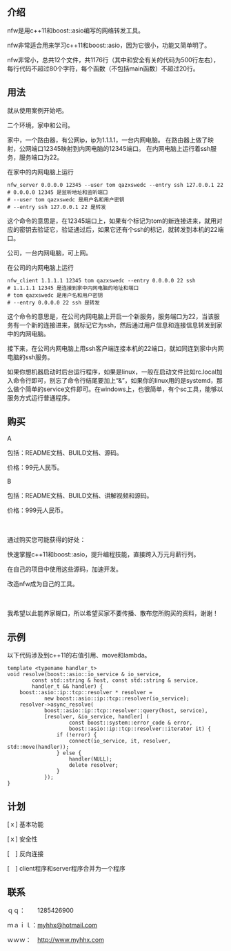 介绍
----

nfw是用c++11和boost::asio编写的网络转发工具。

nfw非常适合用来学习c++11和boost::asio，因为它很小，功能又简单明了。

nfw非常小，总共12个文件，共1176行（其中和安全有关的代码为500行左右），每行代码不超过80个字符，每个函数（不包括main函数）不超过20行。

用法
----

就从使用案例开始吧。

二个环境，家中和公司。

家中，一个路由器，有公网ip，ip为1.1.1.1，一台内网电脑。
在路由器上做了映射，公网端口12345映射到内网电脑的12345端口。
在内网电脑上运行着ssh服务，服务端口为22。

在家中的内网电脑上运行

    nfw_server 0.0.0.0 12345 --user tom qazxswedc --entry ssh 127.0.0.1 22
    # 0.0.0.0 12345 是监听地址和监听端口
    # --user tom qazxswedc 是用户名和用户密钥
    # --entry ssh 127.0.0.1 22 是转发

这个命令的意思是，在12345端口上，如果有个标记为tom的新连接进来，就用对应的密钥去验证它，验证通过后，如果它还有个ssh的标记，就转发到本机的22端口。

公司，一台内网电脑，可上网。

在公司的内网电脑上运行

    nfw_client 1.1.1.1 12345 tom qazxswedc --entry 0.0.0.0 22 ssh
    # 1.1.1.1 12345 是连接到家中内网电脑的地址和端口
    # tom qazxswedc 是用户名和用户密钥
    # --entry 0.0.0.0 22 ssh 是转发

这个命令的意思是，在公司内网电脑上开启一个新服务，服务端口为22，当该服务有一个新的连接进来，就标记它为ssh，然后通过用户信息和连接信息转发到家中的内网电脑。

接下来，在公司内网电脑上用ssh客户端连接本机的22端口，就如同连到家中内网电脑的ssh服务。

如果你想机器启动时后台运行程序，如果是linux，一般在启动文件比如rc.local加入命令行即可，别忘了命令行结尾要加上“&”，如果你的linux用的是systemd，那么做个简单的service文件即可。在windows上，也很简单，有个sc工具，能够以服务方式运行普通程序。

购买
----

A

包括：README文档、BUILD文档、源码。

价格：99元人民币。

B

包括：README文档、BUILD文档、讲解视频和源码。

价格：999元人民币。

　

通过购买您可能获得的好处：

快速掌握c++11和boost::asio，提升编程技能，直接跨入万元月薪行列。

在自己的项目中使用这些源码，加速开发。

改造nfw成为自己的工具。

　

我希望以此能养家糊口，所以希望买家不要传播、散布您所购买的资料，谢谢！

示例
----

以下代码涉及到c++11的右值引用、move和lambda。

    template <typename handler_t>
    void resolve(boost::asio::io_service & io_service,
            const std::string & host, const std::string & service,
            handler_t && handler) {
        boost::asio::ip::tcp::resolver * resolver =
                new boost::asio::ip::tcp::resolver(io_service);
        resolver->async_resolve(
                boost::asio::ip::tcp::resolver::query(host, service),
                [resolver, &io_service, handler] (
                        const boost::system::error_code & error,
                        boost::asio::ip::tcp::resolver::iterator it) {
                    if (!error) {
                        connect(io_service, it, resolver, std::move(handler));
                    } else {
                        handler(NULL);
                        delete resolver;
                    }
                });
    }

计划
----

[ｘ] 基本功能

[ｘ] 安全性

[　] 反向连接

[　] client程序和server程序合并为一个程序

联系
---

ｑｑ：　　1285426900

ｍａｉｌ：myhhx@hotmail.com

ｗｗｗ：　http://www.myhhx.com
